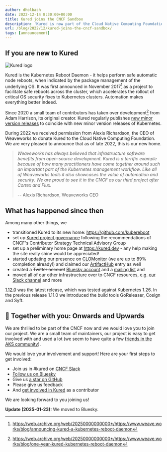 ```yaml
---
author: dholbach
date: 2022-12-14 8:30:00+00:00
title: Kured joins the CNCF Sandbox
description: 'Kured is now part of the Cloud Native Computing Foundation!'
url: /blog/2022/12/kured-joins-the-cncf-sandbox/
tags: [announcement]
---
```


## If you are new to Kured

<div class="w-25 pr-5">
  <img class="img-fluid float-left" src="/img/kured.png" alt="Kured logo" />
</div>

Kured is the Kubernetes Reboot Daemon - it helps perform safe automatic
node reboots, when indicated by the package management of the underlying
OS. It was first announced in November 2017[^1]
as a project to facilitate safe reboots across the cluster, which
accelerates the rollout of critical OS security fixes to Kubernetes
clusters. Automation makes everything better indeed.

Since 2020 a small team of contributors has taken over development[^2]
from Adam Harrison, its original creator. Kured regularly publishes
[new minor version releases](/docs/installation/) to coincide
with new minor version releases of Kubernetes.

During 2022 we received permission from Alexis Richardson, the CEO of
Weaveworks to donate Kured to the Cloud Native Computing Foundation. We
are very pleased to announce that as of late 2022, this is our new home.

> *Weaveworks has always believed that infrastructure software benefits
> from open-source development. Kured is a terrific example because of
> how many practitioners have come together around such an important
> part of the Kubernetes management workflow. Like all of Weaveworks
> tools it also showcases the value of automation and security. We are
> proud to see it in the CNCF as our third project after Cortex and
> Flux.*
>
> -- Alexis Richardson, Weaveworks CEO

## What has happened since then

Among many other things, we

- transitioned Kured to its new home: <https://github.com/kubereboot>
- set up [Kured project
  governance](https://github.com/kubereboot/kured/blob/main/GOVERNANCE.md)
  following the recommendations of CNCF's Contributor Strategy
  Technical Advisory Group
- set up a preliminary home page at <https://kured.dev> - any help
  making the site really shine would be appreciated!
- started updating our presence on
  [CLOMonitor](https://clomonitor.io/projects/cncf/kured)
  (we are up to 89% completion already!) and claimed our
  [ArtifactHub](https://artifacthub.io/packages/helm/kured/kured)
  entry as well
- created a ~~Twitter account~~
  [Bluesky account](https://bsky.app/profile/kured.dev) and a
  [mailing list](https://lists.cncf.io/g/cncf-kured-dev) and
- moved all of our other infrastructure over to CNCF resources, e.g.
  [our Slack channel](https://cloud-native.slack.com/archives/kured)
  and more

[1.12.0](https://github.com/kubereboot/kured/releases/tag/1.12.0)
was the latest release, which was tested against Kubernetes 1.26. In the
previous release 1.11.0 we introduced the build tools GoReleaser, Cosign
and Syft.

## 💖 Together with you: Onwards and Upwards

We are thrilled to be part of the CNCF now and we would love you to join
our project. We are a small team of maintainers, our project is easy to
get involved with and used a lot (we seem to have quite a few [friends
in the AKS
community](https://learn.microsoft.com/en-us/azure/aks/node-updates-kured)).

We would love your involvement and support! Here are your first steps to
get involved:

- Join us in \#kured on [CNCF Slack](https://slack.cncf.io)
- [Follow us on Bluesky](https://bsky.app/profile/kured.dev)
- Give us [a star on GitHub](https://github.com/kubereboot/kured)
- Please give us feedback
- And [get involved in Kured](/docs/development/) as a contributor

We are looking forward to you joining us!

**Update (2025-01-23):** We moved to Bluesky.

[^1]: <https://web.archive.org/web/20250000000000*/https://www.weave.works/blog/announcing-kured-a-kubernetes-reboot-daemon>
[^2]: <https://web.archive.org/web/20250000000000*/https://www.weave.works/blog/one-year-kured-kubernetes-reboot-daemon>
